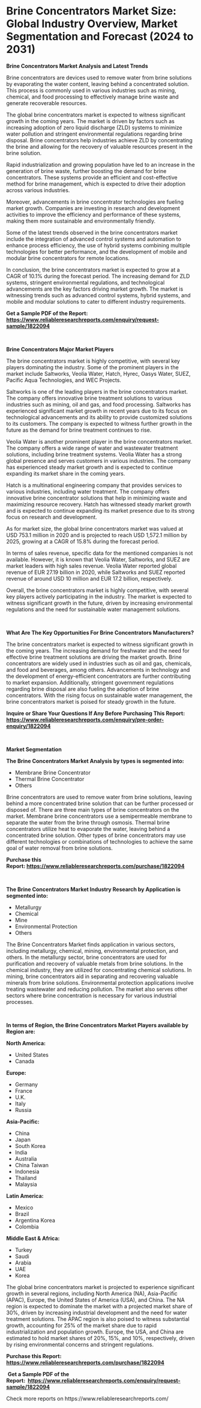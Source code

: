 <p><h1>Brine Concentrators Market Size: Global Industry Overview, Market Segmentation and Forecast (2024 to 2031)</h1></p><p><strong>Brine Concentrators Market Analysis and Latest Trends</strong></p>
<p><p>Brine concentrators are devices used to remove water from brine solutions by evaporating the water content, leaving behind a concentrated solution. This process is commonly used in various industries such as mining, chemical, and food processing to effectively manage brine waste and generate recoverable resources.</p><p>The global brine concentrators market is expected to witness significant growth in the coming years. The market is driven by factors such as increasing adoption of zero liquid discharge (ZLD) systems to minimize water pollution and stringent environmental regulations regarding brine disposal. Brine concentrators help industries achieve ZLD by concentrating the brine and allowing for the recovery of valuable resources present in the brine solution.</p><p>Rapid industrialization and growing population have led to an increase in the generation of brine waste, further boosting the demand for brine concentrators. These systems provide an efficient and cost-effective method for brine management, which is expected to drive their adoption across various industries.</p><p>Moreover, advancements in brine concentrator technologies are fueling market growth. Companies are investing in research and development activities to improve the efficiency and performance of these systems, making them more sustainable and environmentally friendly.</p><p>Some of the latest trends observed in the brine concentrators market include the integration of advanced control systems and automation to enhance process efficiency, the use of hybrid systems combining multiple technologies for better performance, and the development of mobile and modular brine concentrators for remote locations.</p><p>In conclusion, the brine concentrators market is expected to grow at a CAGR of 10.1% during the forecast period. The increasing demand for ZLD systems, stringent environmental regulations, and technological advancements are the key factors driving market growth. The market is witnessing trends such as advanced control systems, hybrid systems, and mobile and modular solutions to cater to different industry requirements.</p></p>
<p><strong>Get a Sample PDF of the Report:&nbsp; <a href="https://www.reliableresearchreports.com/enquiry/request-sample/1822094">https://www.reliableresearchreports.com/enquiry/request-sample/1822094</a></strong></p>
<p>&nbsp;</p>
<p><strong>Brine Concentrators Major Market Players</strong></p>
<p><p>The brine concentrators market is highly competitive, with several key players dominating the industry. Some of the prominent players in the market include Saltworks, Veolia Water, Hatch, Hyrec, Oasys Water, SUEZ, Pacific Aqua Technologies, and WEC Projects.</p><p>Saltworks is one of the leading players in the brine concentrators market. The company offers innovative brine treatment solutions to various industries such as mining, oil and gas, and food processing. Saltworks has experienced significant market growth in recent years due to its focus on technological advancements and its ability to provide customized solutions to its customers. The company is expected to witness further growth in the future as the demand for brine treatment continues to rise.</p><p>Veolia Water is another prominent player in the brine concentrators market. The company offers a wide range of water and wastewater treatment solutions, including brine treatment systems. Veolia Water has a strong global presence and serves customers in various industries. The company has experienced steady market growth and is expected to continue expanding its market share in the coming years.</p><p>Hatch is a multinational engineering company that provides services to various industries, including water treatment. The company offers innovative brine concentrator solutions that help in minimizing waste and maximizing resource recovery. Hatch has witnessed steady market growth and is expected to continue expanding its market presence due to its strong focus on research and development.</p><p>As for market size, the global brine concentrators market was valued at USD 753.1 million in 2020 and is projected to reach USD 1,572.1 million by 2025, growing at a CAGR of 15.8% during the forecast period.</p><p>In terms of sales revenue, specific data for the mentioned companies is not available. However, it is known that Veolia Water, Saltworks, and SUEZ are market leaders with high sales revenue. Veolia Water reported global revenue of EUR 27.19 billion in 2020, while Saltworks and SUEZ reported revenue of around USD 10 million and EUR 17.2 billion, respectively.</p><p>Overall, the brine concentrators market is highly competitive, with several key players actively participating in the industry. The market is expected to witness significant growth in the future, driven by increasing environmental regulations and the need for sustainable water management solutions.</p></p>
<p>&nbsp;</p>
<p><strong>What Are The Key Opportunities For Brine Concentrators Manufacturers?</strong></p>
<p><p>The brine concentrators market is expected to witness significant growth in the coming years. The increasing demand for freshwater and the need for effective brine treatment solutions are driving the market growth. Brine concentrators are widely used in industries such as oil and gas, chemicals, and food and beverages, among others. Advancements in technology and the development of energy-efficient concentrators are further contributing to market expansion. Additionally, stringent government regulations regarding brine disposal are also fueling the adoption of brine concentrators. With the rising focus on sustainable water management, the brine concentrators market is poised for steady growth in the future.</p></p>
<p><strong>Inquire or Share Your Questions If Any Before Purchasing This Report: <a href="https://www.reliableresearchreports.com/enquiry/pre-order-enquiry/1822094">https://www.reliableresearchreports.com/enquiry/pre-order-enquiry/1822094</a></strong></p>
<p>&nbsp;</p>
<p><strong>Market Segmentation</strong></p>
<p><strong>The Brine Concentrators Market Analysis by types is segmented into:</strong></p>
<p><ul><li>Membrane Brine Concentrator</li><li>Thermal Brine Concentrator</li><li>Others</li></ul></p>
<p><p>Brine concentrators are used to remove water from brine solutions, leaving behind a more concentrated brine solution that can be further processed or disposed of. There are three main types of brine concentrators on the market. Membrane brine concentrators use a semipermeable membrane to separate the water from the brine through osmosis. Thermal brine concentrators utilize heat to evaporate the water, leaving behind a concentrated brine solution. Other types of brine concentrators may use different technologies or combinations of technologies to achieve the same goal of water removal from brine solutions.</p></p>
<p><strong>Purchase this Report:&nbsp;<a href="https://www.reliableresearchreports.com/purchase/1822094">https://www.reliableresearchreports.com/purchase/1822094</a></strong></p>
<p>&nbsp;</p>
<p><strong>The Brine Concentrators Market Industry Research by Application is segmented into:</strong></p>
<p><ul><li>Metallurgy</li><li>Chemical</li><li>Mine</li><li>Environmental Protection</li><li>Others</li></ul></p>
<p><p>The Brine Concentrators Market finds application in various sectors, including metallurgy, chemical, mining, environmental protection, and others. In the metallurgy sector, brine concentrators are used for purification and recovery of valuable metals from brine solutions. In the chemical industry, they are utilized for concentrating chemical solutions. In mining, brine concentrators aid in separating and recovering valuable minerals from brine solutions. Environmental protection applications involve treating wastewater and reducing pollution. The market also serves other sectors where brine concentration is necessary for various industrial processes.</p></p>
<p>&nbsp;</p>
<p><strong>In terms of Region, the Brine Concentrators Market Players available by Region are:</strong></p>
<p>
    <p> <strong> North America: </strong>
        <ul>
            <li>United States</li>
            <li>Canada</li>
        </ul>
        </p> 
    <p> <strong> Europe: </strong>
        <ul>
            <li>Germany</li>
            <li>France</li>
            <li>U.K.</li>
            <li>Italy</li>
            <li>Russia</li>
        </ul>
        </p> 
    <p> <strong> Asia-Pacific: </strong>
        <ul>
            <li>China</li>
            <li>Japan</li>
            <li>South Korea</li>
            <li>India</li>
            <li>Australia</li>
            <li>China Taiwan</li>
            <li>Indonesia</li>
            <li>Thailand</li>
            <li>Malaysia</li>
        </ul>
        </p> 
    <p> <strong> Latin America: </strong>
        <ul>
            <li>Mexico</li>
            <li>Brazil</li>
            <li>Argentina Korea</li>
            <li>Colombia</li>
        </ul>
        </p> 
    <p> <strong> Middle East & Africa: </strong>
        <ul>
            <li>Turkey</li>
            <li>Saudi</li>
            <li>Arabia</li>
            <li>UAE</li>
            <li>Korea</li>
        </ul>
    </p>
    </p>
<p><p>The global brine concentrators market is projected to experience significant growth in several regions, including North America (NA), Asia-Pacific (APAC), Europe, the United States of America (USA), and China. The NA region is expected to dominate the market with a projected market share of 30%, driven by increasing industrial development and the need for water treatment solutions. The APAC region is also poised to witness substantial growth, accounting for 25% of the market share due to rapid industrialization and population growth. Europe, the USA, and China are estimated to hold market shares of 20%, 15%, and 10%, respectively, driven by rising environmental concerns and stringent regulations.</p></p>
<p><strong>Purchase this Report: <a href="https://www.reliableresearchreports.com/purchase/1822094">https://www.reliableresearchreports.com/purchase/1822094</a></strong></p>
<p>&nbsp;<strong>Get a Sample PDF of the Report:&nbsp;&nbsp;<a href="https://www.reliableresearchreports.com/enquiry/request-sample/1822094">https://www.reliableresearchreports.com/enquiry/request-sample/1822094</a></strong></p>
<p><strong></strong></p>
<p>Check more reports on https://www.reliableresearchreports.com/</p>